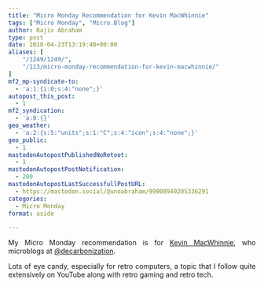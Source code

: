 ```yaml
---
title: "Micro Monday Recommendation for Kevin MacWhinnie"
tags: ["Micro Monday", "Micro.Blog"]
author: Rajiv Abraham
type: post
date: 2018-04-23T13:19:40+00:00
aliases: [
    "/1249/1249/",
    "/113/micro-monday-recommendation-for-kevin-macwhinnie/"
]
mf2_mp-syndicate-to:
  - 'a:1:{i:0;s:4:"none";}'
autopost_this_post:
  - 1
mf2_syndication:
  - 'a:0:{}'
geo_weather:
  - 'a:2:{s:5:"units";s:1:"C";s:4:"icon";s:4:"none";}'
geo_public:
  - 1
mastodonAutopostPublishedNoRetoot:
  - 1
mastodonAutopostPostNotification:
  - 200
mastodonAutopostLastSuccessfullPostURL:
  - https://mastodon.social/@unoabraham/99908949205336291
categories:
  - Micro Monday
format: aside

---
```

<p style="text-align: justify;">
  My Micro Monday recommendation is for <a href="http://kevinmacwhinnie.com/" target="_blank" rel="noopener">Kevin MacWhinnie</a>, who microblogs at <a href="https://micro.blog/decarbonization" target="_blank" rel="noopener">@decarbonization</a>.
</p>

<p style="text-align: justify;">
  Lots of eye candy, especially for retro computers, a topic that I follow quite extensively on YouTube along with retro gaming and retro tech.
</p>